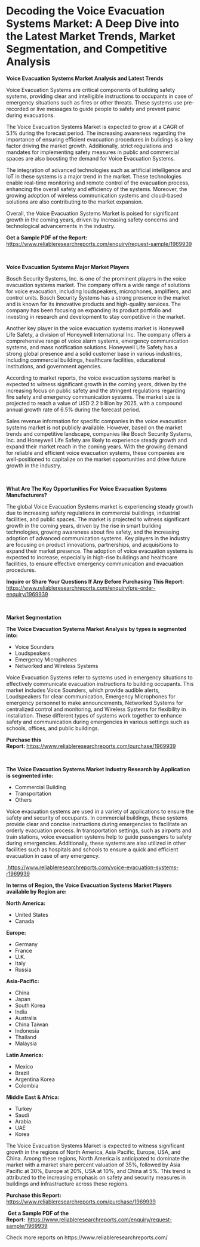 <p><h1>Decoding the Voice Evacuation Systems Market: A Deep Dive into the Latest Market Trends, Market Segmentation, and Competitive Analysis</h1></p><p><strong>Voice Evacuation Systems Market Analysis and Latest Trends</strong></p>
<p><p>Voice Evacuation Systems are critical components of building safety systems, providing clear and intelligible instructions to occupants in case of emergency situations such as fires or other threats. These systems use pre-recorded or live messages to guide people to safety and prevent panic during evacuations.</p><p>The Voice Evacuation Systems Market is expected to grow at a CAGR of 5.1% during the forecast period. The increasing awareness regarding the importance of ensuring efficient evacuation procedures in buildings is a key factor driving the market growth. Additionally, strict regulations and mandates for implementing safety measures in public and commercial spaces are also boosting the demand for Voice Evacuation Systems.</p><p>The integration of advanced technologies such as artificial intelligence and IoT in these systems is a major trend in the market. These technologies enable real-time monitoring and remote control of the evacuation process, enhancing the overall safety and efficiency of the systems. Moreover, the growing adoption of wireless communication systems and cloud-based solutions are also contributing to the market expansion.</p><p>Overall, the Voice Evacuation Systems Market is poised for significant growth in the coming years, driven by increasing safety concerns and technological advancements in the industry.</p></p>
<p><strong>Get a Sample PDF of the Report:&nbsp;</strong> <a href="https://www.reliableresearchreports.com/enquiry/request-sample/1969939">https://www.reliableresearchreports.com/enquiry/request-sample/1969939</a></p>
<p>&nbsp;</p>
<p><strong>Voice Evacuation Systems Major Market Players</strong></p>
<p><p>Bosch Security Systems, Inc. is one of the prominent players in the voice evacuation systems market. The company offers a wide range of solutions for voice evacuation, including loudspeakers, microphones, amplifiers, and control units. Bosch Security Systems has a strong presence in the market and is known for its innovative products and high-quality services. The company has been focusing on expanding its product portfolio and investing in research and development to stay competitive in the market.</p><p>Another key player in the voice evacuation systems market is Honeywell Life Safety, a division of Honeywell International Inc. The company offers a comprehensive range of voice alarm systems, emergency communication systems, and mass notification solutions. Honeywell Life Safety has a strong global presence and a solid customer base in various industries, including commercial buildings, healthcare facilities, educational institutions, and government agencies.</p><p>According to market reports, the voice evacuation systems market is expected to witness significant growth in the coming years, driven by the increasing focus on public safety and the stringent regulations regarding fire safety and emergency communication systems. The market size is projected to reach a value of USD 2.2 billion by 2025, with a compound annual growth rate of 6.5% during the forecast period.</p><p>Sales revenue information for specific companies in the voice evacuation systems market is not publicly available. However, based on the market trends and competitive landscape, companies like Bosch Security Systems, Inc. and Honeywell Life Safety are likely to experience steady growth and expand their market reach in the coming years. With the growing demand for reliable and efficient voice evacuation systems, these companies are well-positioned to capitalize on the market opportunities and drive future growth in the industry.</p></p>
<p>&nbsp;</p>
<p><strong>What Are The Key Opportunities For Voice Evacuation Systems Manufacturers?</strong></p>
<p><p>The global Voice Evacuation Systems market is experiencing steady growth due to increasing safety regulations in commercial buildings, industrial facilities, and public spaces. The market is projected to witness significant growth in the coming years, driven by the rise in smart building technologies, growing awareness about fire safety, and the increasing adoption of advanced communication systems. Key players in the industry are focusing on product innovations, partnerships, and acquisitions to expand their market presence. The adoption of voice evacuation systems is expected to increase, especially in high-rise buildings and healthcare facilities, to ensure effective emergency communication and evacuation procedures.</p></p>
<p><strong>Inquire or Share Your Questions If Any Before Purchasing This Report:</strong> <a href="https://www.reliableresearchreports.com/enquiry/pre-order-enquiry/1969939">https://www.reliableresearchreports.com/enquiry/pre-order-enquiry/1969939</a></p>
<p>&nbsp;</p>
<p><strong>Market Segmentation</strong></p>
<p><strong>The Voice Evacuation Systems Market Analysis by types is segmented into:</strong></p>
<p><ul><li>Voice Sounders</li><li>Loudspeakers</li><li>Emergency Microphones</li><li>Networked and Wireless Systems</li></ul></p>
<p><p>Voice Evacuation Systems refer to systems used in emergency situations to effectively communicate evacuation instructions to building occupants. This market includes Voice Sounders, which provide audible alerts, Loudspeakers for clear communication, Emergency Microphones for emergency personnel to make announcements, Networked Systems for centralized control and monitoring, and Wireless Systems for flexibility in installation. These different types of systems work together to enhance safety and communication during emergencies in various settings such as schools, offices, and public buildings.</p></p>
<p><strong>Purchase this Report:&nbsp;</strong><a href="https://www.reliableresearchreports.com/purchase/1969939">https://www.reliableresearchreports.com/purchase/1969939</a></p>
<p>&nbsp;</p>
<p><strong>The Voice Evacuation Systems Market Industry Research by Application is segmented into:</strong></p>
<p><ul><li>Commercial Building</li><li>Transportation</li><li>Others</li></ul></p>
<p><p>Voice evacuation systems are used in a variety of applications to ensure the safety and security of occupants. In commercial buildings, these systems provide clear and concise instructions during emergencies to facilitate an orderly evacuation process. In transportation settings, such as airports and train stations, voice evacuation systems help to guide passengers to safety during emergencies. Additionally, these systems are also utilized in other facilities such as hospitals and schools to ensure a quick and efficient evacuation in case of any emergency.</p></p>
<p><a href="https://www.reliableresearchreports.com/voice-evacuation-systems-r1969939">&nbsp;https://www.reliableresearchreports.com/voice-evacuation-systems-r1969939</a></p>
<p><strong>In terms of Region, the Voice Evacuation Systems Market Players available by Region are:</strong></p>
<p>
    <p> <strong> North America: </strong>
        <ul>
            <li>United States</li>
            <li>Canada</li>
        </ul>
        </p> 
    <p> <strong> Europe: </strong>
        <ul>
            <li>Germany</li>
            <li>France</li>
            <li>U.K.</li>
            <li>Italy</li>
            <li>Russia</li>
        </ul>
        </p> 
    <p> <strong> Asia-Pacific: </strong>
        <ul>
            <li>China</li>
            <li>Japan</li>
            <li>South Korea</li>
            <li>India</li>
            <li>Australia</li>
            <li>China Taiwan</li>
            <li>Indonesia</li>
            <li>Thailand</li>
            <li>Malaysia</li>
        </ul>
        </p> 
    <p> <strong> Latin America: </strong>
        <ul>
            <li>Mexico</li>
            <li>Brazil</li>
            <li>Argentina Korea</li>
            <li>Colombia</li>
        </ul>
        </p> 
    <p> <strong> Middle East & Africa: </strong>
        <ul>
            <li>Turkey</li>
            <li>Saudi</li>
            <li>Arabia</li>
            <li>UAE</li>
            <li>Korea</li>
        </ul>
    </p>
    </p>
<p><p>The Voice Evacuation Systems Market is expected to witness significant growth in the regions of North America, Asia Pacific, Europe, USA, and China. Among these regions, North America is anticipated to dominate the market with a market share percent valuation of 35%, followed by Asia Pacific at 30%, Europe at 20%, USA at 10%, and China at 5%. This trend is attributed to the increasing emphasis on safety and security measures in buildings and infrastructure across these regions.</p></p>
<p><strong>Purchase this Report: </strong><a href="https://www.reliableresearchreports.com/purchase/1969939">https://www.reliableresearchreports.com/purchase/1969939</a></p>
<p>&nbsp;<strong>Get a Sample PDF of the Report:&nbsp;&nbsp;</strong><a href="https://www.reliableresearchreports.com/enquiry/request-sample/1969939">https://www.reliableresearchreports.com/enquiry/request-sample/1969939</a></p>
<p><strong></strong></p>
<p>Check more reports on https://www.reliableresearchreports.com/</p>